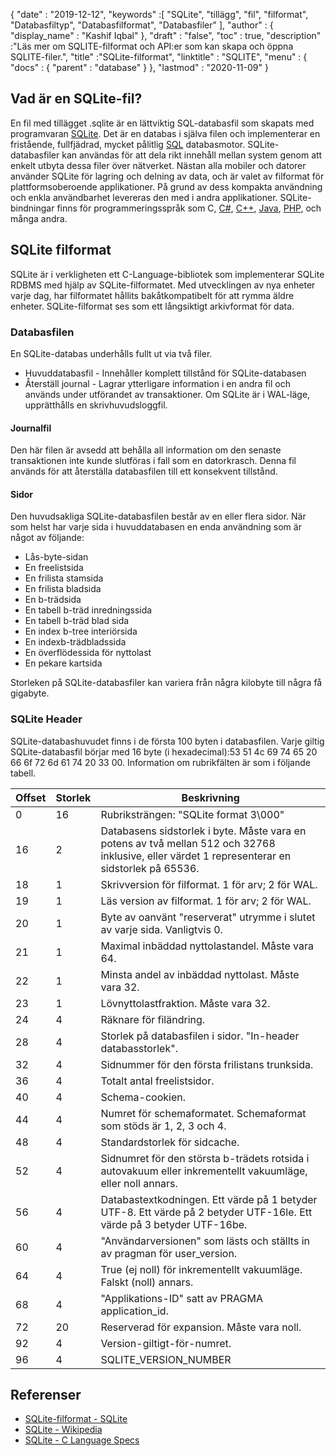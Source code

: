 {
  "date" : "2019-12-12",
  "keywords" :[ "SQLite", "tillägg", "fil", "filformat", "Databasfiltyp", "Databasfilformat", "Databasfiler" ],
  "author" : {
    "display_name" : "Kashif Iqbal"
},
  "draft" : "false",
  "toc" : true,
  "description" :"Läs mer om SQLITE-filformat och API:er som kan skapa och öppna SQLITE-filer.",
  "title" :"SQLite-filformat",
  "linktitle" : "SQLITE",
  "menu" : {
    "docs" : {
      "parent" : "database"
}
},
  "lastmod" : "2020-11-09"
}

## Vad är en SQLite-fil?

En fil med tillägget .sqlite är en lättviktig SQL-databasfil som skapats med programvaran [SQLite](https://www.sqlite.org/index.html). Det är en databas i själva filen och implementerar en fristående, fullfjädrad, mycket pålitlig [SQL](/sv/database/sql/) databasmotor. SQLite-databasfiler kan användas för att dela rikt innehåll mellan system genom att enkelt utbyta dessa filer över nätverket. Nästan alla mobiler och datorer använder SQLite för lagring och delning av data, och är valet av filformat för plattformsoberoende applikationer. På grund av dess kompakta användning och enkla användbarhet levereras den med i andra applikationer. SQLite-bindningar finns för programmeringsspråk som C, [C#](/sv/programming/cs/), [C++](/sv/programming/cpp/), [Java](/sv/programming/java/), [PHP](/sv/programming/php/), och många andra.

## SQLite filformat

SQLite är i verkligheten ett C-Language-bibliotek som implementerar SQLite RDBMS med hjälp av SQLite-filformatet. Med utvecklingen av nya enheter varje dag, har filformatet hållits bakåtkompatibelt för att rymma äldre enheter. SQLite-filformat ses som ett långsiktigt arkivformat för data.

### Databasfilen

En SQLite-databas underhålls fullt ut via två filer.
* Huvuddatabasfil - Innehåller komplett tillstånd för SQLite-databasen
* Återställ journal - Lagrar ytterligare information i en andra fil och används under utförandet av transaktioner. Om SQLite är i WAL-läge, upprätthålls en skrivhuvudsloggfil.

#### Journalfil

Den här filen är avsedd att behålla all information om den senaste transaktionen inte kunde slutföras i fall som en datorkrasch. Denna fil används för att återställa databasfilen till ett konsekvent tillstånd.

#### Sidor

Den huvudsakliga SQLite-databasfilen består av en eller flera sidor. När som helst har varje sida i huvuddatabasen en enda användning som är något av följande:

* Lås-byte-sidan
* En freelistsida
* En frilista stamsida
* En frilista bladsida
* En b-trädsida
* En tabell b-träd inredningssida
* En tabell b-träd blad sida
* En index b-tree interiörsida
* En indexb-trädbladssida
* En överflödessida för nyttolast
* En pekare kartsida

Storleken på SQLite-databasfiler kan variera från några kilobyte till några få gigabyte.

### SQLite Header

SQLite-databashuvudet finns i de första 100 byten i databasfilen. Varje giltig SQLite-databasfil börjar med 16 byte (i hexadecimal):53 51 4c 69 74 65 20 66 6f 72 6d 61 74 20 33 00. Information om rubrikfälten är som i följande tabell.

|Offset|Storlek|Beskrivning|
---|---|---|
|0|16|Rubriksträngen: "SQLite format 3\000"|
|16|2|Databasens sidstorlek i byte. Måste vara en potens av två mellan 512 och 32768 inklusive, eller värdet 1 representerar en sidstorlek på 65536.|
|18|1|Skrivversion för filformat. 1 för arv; 2 för WAL.|
|19|1|Läs version av filformat. 1 för arv; 2 för WAL.|
|20|1|Byte av oanvänt "reserverat" utrymme i slutet av varje sida. Vanligtvis 0.|
|21|1|Maximal inbäddad nyttolastandel. Måste vara 64.|
|22|1|Minsta andel av inbäddad nyttolast. Måste vara 32.|
|23|1|Lövnyttolastfraktion. Måste vara 32.|
|24|4|Räknare för filändring.|
|28|4|Storlek på databasfilen i sidor. "In-header databasstorlek".|
|32|4|Sidnummer för den första frilistans trunksida.|
|36|4|Totalt antal freelistsidor.|
|40|4|Schema-cookien.|
|44|4|Numret för schemaformatet. Schemaformat som stöds är 1, 2, 3 och 4.|
|48|4|Standardstorlek för sidcache.|
|52|4|Sidnumret för den största b-trädets rotsida i autovakuum eller inkrementellt vakuumläge, eller noll annars.|
|56|4|Databastextkodningen. Ett värde på 1 betyder UTF-8. Ett värde på 2 betyder UTF-16le. Ett värde på 3 betyder UTF-16be.|
|60|4|"Användarversionen" som lästs och ställts in av pragman för user_version.|
|64|4|True (ej noll) för inkrementellt vakuumläge. Falskt (noll) annars.|
|68|4|"Applikations-ID" satt av PRAGMA application_id.|
|72|20|Reserverad för expansion. Måste vara noll.|
|92|4|Version-giltigt-för-numret.|
|96|4|SQLITE_VERSION_NUMBER|

## Referenser ##

* [SQLite-filformat - SQLite](https://www.sqlite.org/fileformat2.html)
* [SQLite - Wikipedia](https://en.wikipedia.org/wiki/SQLite)
* [SQLite - C Language Specs](https://www.sqlite.org/c3ref/intro.html)

